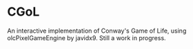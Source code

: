 # CGoL

An interactive implementation of Conway's Game of Life, using olcPixelGameEngine by javidx9. Still a work in progress.
